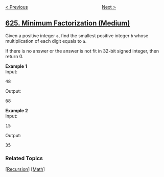 <!--|This file generated by command(leetcode description); DO NOT EDIT.    |-->
<!--+----------------------------------------------------------------------+-->
<!--|@author    openset <openset.wang@gmail.com>                           |-->
<!--|@link      https://github.com/openset                                 |-->
<!--|@home      https://github.com/tonymontaro/leetcode-hints                        |-->
<!--+----------------------------------------------------------------------+-->

[< Previous](https://github.com/tonymontaro/leetcode-hints/tree/master/problems/maximum-distance-in-arrays "Maximum Distance in Arrays")
　　　　　　　　　　　　　　　　
[Next >](https://github.com/tonymontaro/leetcode-hints/tree/master/problems/exchange-seats "Exchange Seats")

## [625. Minimum Factorization (Medium)](https://leetcode.com/problems/minimum-factorization "最小因式分解")

<p>Given a positive integer <code>a</code>, find the smallest positive integer <code>b</code> whose multiplication of each digit equals to <code>a</code>. </p>

<p>
If there is no answer or the answer is not fit in 32-bit signed integer, then return 0.</p>

<p>
<b>Example 1</b><br>
Input:
<pre>48 </pre>
Output:
<pre>68</pre>
</p>

<p>
<b>Example 2</b><br>
Input: 
<pre>15</pre>

Output:
<pre>35</pre>
</p>

### Related Topics
  [[Recursion](https://github.com/tonymontaro/leetcode-hints/tree/master/tag/recursion/README.md)]
  [[Math](https://github.com/tonymontaro/leetcode-hints/tree/master/tag/math/README.md)]
